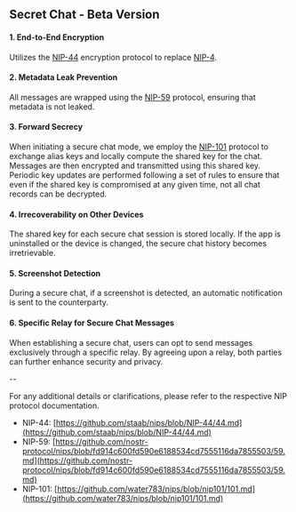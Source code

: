 ## **Secret Chat - Beta Version**

#### **1. End-to-End Encryption**
 
Utilizes the [NIP-44](https://github.com/staab/nips/blob/NIP-44/44.md) encryption protocol to replace [NIP-4](https://github.com/nostr-protocol/nips/blob/master/04.md).
   
#### **2. Metadata Leak Prevention**

All messages are wrapped using the [NIP-59](https://github.com/nostr-protocol/nips/blob/fd914c600fd590e6188534cd7555116da7855503/59.md) protocol, ensuring that metadata is not leaked.
   
#### **3. Forward Secrecy**

When initiating a secure chat mode, we employ the [NIP-101](https://github.com/water783/nips/blob/nip101/101.md) protocol to exchange alias keys and locally compute the shared key for the chat. Messages are then encrypted and transmitted using this shared key. Periodic key updates are performed following a set of rules to ensure that even if the shared key is compromised at any given time, not all chat records can be decrypted.
   
#### **4. Irrecoverability on Other Devices**

The shared key for each secure chat session is stored locally. If the app is uninstalled or the device is changed, the secure chat history becomes irretrievable.

#### **5. Screenshot Detection**

During a secure chat, if a screenshot is detected, an automatic notification is sent to the counterparty.
   
#### **6. Specific Relay for Secure Chat Messages**

When establishing a secure chat, users can opt to send messages exclusively through a specific relay. By agreeing upon a relay, both parties can further enhance security and privacy.

-- 

For any additional details or clarifications, please refer to the respective NIP protocol documentation.

- NIP-44: [https://github.com/staab/nips/blob/NIP-44/44.md](https://github.com/staab/nips/blob/NIP-44/44.md)
- NIP-59: [https://github.com/nostr-protocol/nips/blob/fd914c600fd590e6188534cd7555116da7855503/59.md](https://github.com/nostr-protocol/nips/blob/fd914c600fd590e6188534cd7555116da7855503/59.md)
- NIP-101: [https://github.com/water783/nips/blob/nip101/101.md](https://github.com/water783/nips/blob/nip101/101.md)
